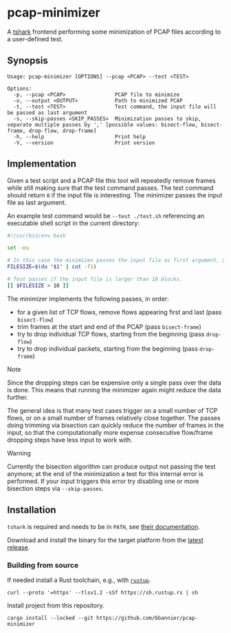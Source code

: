 # pcap-minimizer

A [tshark](https://tshark.dev) frontend performing some minimization of PCAP files
according to a user-defined test.

## Synopsis

```prose
Usage: pcap-minimizer [OPTIONS] --pcap <PCAP> --test <TEST>

Options:
  -p, --pcap <PCAP>                PCAP file to minimize
  -o, --output <OUTPUT>            Path to minimized PCAP
  -t, --test <TEST>                Test command, the input file will be passed as last argument
  -s, --skip-passes <SKIP_PASSES>  Minimization passes to skip, separate multiple passes by ',' [possible values: bisect-flow, bisect-frame, drop-flow, drop-frame]
  -h, --help                       Print help
  -V, --version                    Print version
```

## Implementation

Given a test script and a PCAP file this tool will repeatedly remove frames
while still making sure that the test command passes. The test command should
return `0` if the input file is interesting. The minimizer passes the input
file as last argument.

An example test command would be `--test ./test.sh` referencing an executable shell
script in the current directory:

```sh
#!/usr/bin/env bash

set -eu

# In this case the minimizes passes the input file as first argument, $1.
FILESIZE=$(du "$1" | cut -f1)

# Test passes if the input file is larger than 10 blocks.
[[ $FILESIZE > 10 ]]
```

The minimizer implements the following passes, in order:

- for a given list of TCP flows, remove flows appearing first and last (pass `bisect-flow`)
- trim frames at the start and end of the PCAP (pass `bisect-frame`)
- try to drop individual TCP flows, starting from the beginning (pass `drop-flow`)
- try to drop individual packets, starting from the beginning (pass `drop-frame`)

> [!NOTE]
> Since the dropping steps can be expensive only a single pass over the data is
> done. This means that running the minimizer again might reduce the data
> further.

The general idea is that many test cases trigger on a small number of TCP
flows, or on a small number of frames relatively close together. The passes
doing trimming via bisection can quickly reduce the number of frames in the
input, so that the computationally more expense consecutive flow/frame dropping
steps have less input to work with.

> [!WARNING]
> Currently the bisection algorithm can produce output not passing the test
> anymore; at the end of the minimization a test for this internal error is
> performed. If your input triggers this error try disabling one or more
> bisection steps via `--skip-passes`.

## Installation

`tshark` is required and needs to be in `PATH`, see [their
documentation](https://tshark.dev/setup/install/#installing-tshark-only).

Download and install the binary for the target platform from the [latest
release](https://github.com/bbannier/pcap-minimizer/releases/latest).

### Building from source

If needed install a Rust toolchain, e.g., with [`rustup`](https://rustup.rs/).

```console
curl --proto '=https' --tlsv1.2 -sSf https://sh.rustup.rs | sh
```

Install project from this repository.

```console
cargo install --locked --git https://github.com/bbannier/pcap-minimizer
```
